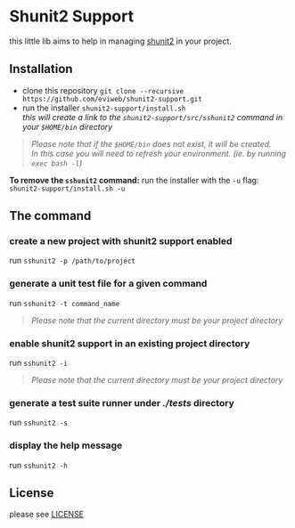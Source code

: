 Shunit2 Support
===============
this little lib aims to help in managing [shunit2](https://github.com/kward/shunit2) in your project.    

Installation
------------
* clone this repository `git clone --recursive https://github.com/eviweb/shunit2-support.git`
* run the installer `shunit2-support/install.sh`    
_this will create a link to the `shunit2-support/src/sshunit2` command in your `$HOME/bin` directory_   

> _Please note that if the `$HOME/bin` does not exist, it will be created.   
> In this case you will need to refresh your environment. (ie. by running `exec bash -l`)_

**To remove the `sshunit2` command:** run the installer with the `-u` flag: `shunit2-support/install.sh -u`   

The command
-----------
### create a new project with shunit2 support enabled
run `sshunit2 -p /path/to/project`    
### generate a unit test file for a given command
run `sshunit2 -t command_name`    

> _Please note that the current directory must be your project directory_   

### enable shunit2 support in an existing project directory
run `sshunit2 -i`    

> _Please note that the current directory must be your project directory_   

### generate a test suite runner under _./tests_ directory
run `sshunit2 -s`    

### display the help message
run `sshunit2 -h`    

License
-------
please see [LICENSE](/LICENSE)